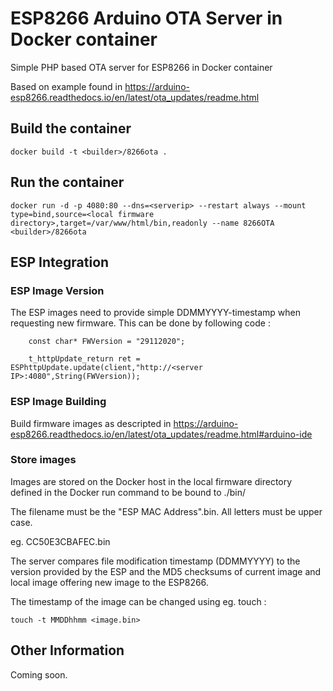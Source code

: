 # ESP8266 Arduino OTA Server in Docker container

Simple PHP based OTA server for ESP8266 in Docker container 

Based on example found in https://arduino-esp8266.readthedocs.io/en/latest/ota_updates/readme.html

## Build the container ##

```
docker build -t <builder>/8266ota .
```

## Run the container ##

```
docker run -d -p 4080:80 --dns=<serverip> --restart always --mount type=bind,source=<local firmware directory>,target=/var/www/html/bin,readonly --name 8266OTA <builder>/8266ota
```

## ESP Integration ##

### ESP Image Version ###

The ESP images need to provide simple DDMMYYYY-timestamp when requesting new firmware.
This can be done by following code :

```
    const char* FWVersion = "29112020";

    t_httpUpdate_return ret = ESPhttpUpdate.update(client,"http://<server IP>:4080",String(FWVersion));

```

### ESP Image Building ###

Build firmware images as descripted in https://arduino-esp8266.readthedocs.io/en/latest/ota_updates/readme.html#arduino-ide

### Store images ###

Images are stored on the Docker host in the local firmware directory defined in the Docker run command to be bound to ./bin/

The filename must be the "ESP MAC Address".bin. All letters must be upper case.

eg. CC50E3CBAFEC.bin

The server compares file modification timestamp (DDMMYYYY) to the version provided by the ESP and the MD5 checksums of current image and local image offering new image to the ESP8266.

The timestamp of the image can be changed using eg. touch :
```
touch -t MMDDhhmm <image.bin>
```

## Other Information ##

Coming soon.
